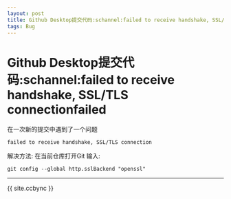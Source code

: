 ```yaml
---
layout: post
title: Github Desktop提交代码:schannel:failed to receive handshake, SSL/TLS connectionfailed
tags: Bug
---
```


# Github Desktop提交代码:schannel:failed to receive handshake, SSL/TLS connectionfailed

在一次新的提交中遇到了一个问题

```
failed to receive handshake, SSL/TLS connection 

```
解决方法:
在当前仓库打开Git
输入:

```
git config --global http.sslBackend "openssl"
```

--------------

{{ site.ccbync }}
